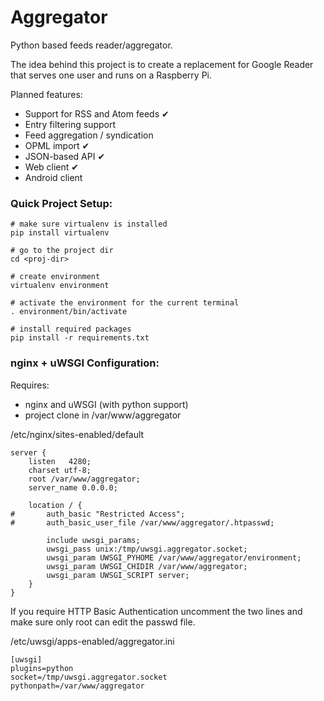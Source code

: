 # Aggregator

Python based feeds reader/aggregator.

The idea behind this project is to create a replacement for Google Reader that serves one user and runs on a Raspberry Pi.

Planned features:
- Support for RSS and Atom feeds ✔
- Entry filtering support
- Feed aggregation / syndication
- OPML import ✔
- JSON-based API ✔
- Web client ✔
- Android client

### Quick Project Setup:

	# make sure virtualenv is installed
	pip install virtualenv

	# go to the project dir
	cd <proj-dir>

	# create environment
	virtualenv environment

	# activate the environment for the current terminal
	. environment/bin/activate

	# install required packages
	pip install -r requirements.txt

### nginx + uWSGI Configuration:

Requires:
* nginx and uWSGI (with python support)
* project clone in /var/www/aggregator

/etc/nginx/sites-enabled/default

	server {
		listen   4280;
		charset utf-8;
		root /var/www/aggregator;
		server_name 0.0.0.0;

		location / {
	#		auth_basic "Restricted Access";
	#		auth_basic_user_file /var/www/aggregator/.htpasswd;

			include uwsgi_params;
			uwsgi_pass unix:/tmp/uwsgi.aggregator.socket;
			uwsgi_param UWSGI_PYHOME /var/www/aggregator/environment;
			uwsgi_param UWSGI_CHIDIR /var/www/aggregator;
			uwsgi_param UWSGI_SCRIPT server;
		}
	}

If you require HTTP Basic Authentication uncomment the two lines and make sure only root can edit the passwd file.

/etc/uwsgi/apps-enabled/aggregator.ini

	[uwsgi]
	plugins=python
	socket=/tmp/uwsgi.aggregator.socket
	pythonpath=/var/www/aggregator
